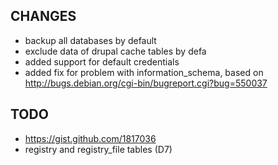 ## CHANGES

* backup all databases by default
* exclude data of drupal cache tables by defa
* added support for default credentials
* added fix for problem with information_schema, based on http://bugs.debian.org/cgi-bin/bugreport.cgi?bug=550037

## TODO
* https://gist.github.com/1817036
* registry and registry_file tables (D7)